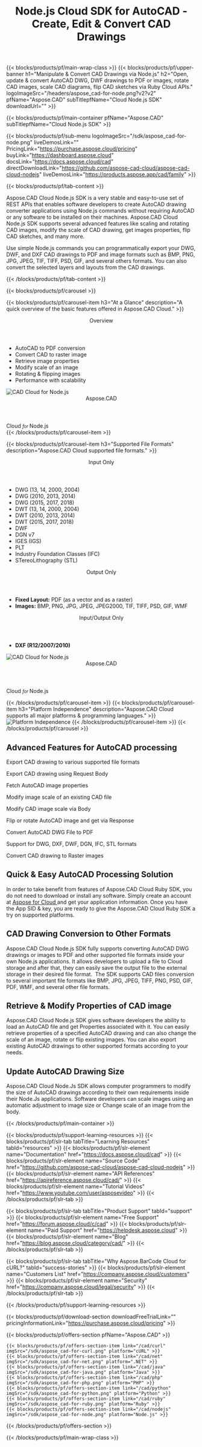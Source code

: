 ﻿---
title: Node.js Cloud SDK for AutoCAD - Create, Edit & Convert CAD Drawings
description: Node.js Cloud SDK to Read & Convert AutoCAD DWG, DWF to PDF or images. Rotate CAD images, scale CAD diagrams, flip CAD sketches 
weight: 60
url: /nodejs
---

{{< blocks/products/pf/main-wrap-class >}}
{{< blocks/products/pf/upper-banner h1="Manipulate & Convert CAD Drawings via Node.js" h2="Open, update & convert AutoCAD DWG, DWF drawings to PDF or images, rotate CAD images, scale CAD diagrams, flip CAD sketches via Ruby Cloud APIs." logoImageSrc="/headers/aspose_cad-for-node.png?v2?v2" pfName="Aspose.CAD" subTitlepfName="Cloud Node.js SDK" downloadUrl="" >}}

{{< blocks/products/pf/main-container pfName="Aspose.CAD" subTitlepfName="Cloud Node.js SDK" >}}

{{< blocks/products/pf/sub-menu logoImageSrc="/sdk/aspose_cad-for-node.png" liveDemosLink="" PricingLink="https://purchase.aspose.cloud/pricing" buyLink="https://dashboard.aspose.cloud" docsLink="https://docs.aspose.cloud/cad" directDownloadLink="https://github.com/aspose-cad-cloud/aspose-cad-cloud-nodejs" liveDemosLink="https://products.aspose.app/cad/family" >}}

{{< blocks/products/pf/tab-content >}}
<p>Aspose.CAD Cloud Node.js SDK is a very stable and easy-to-use set of REST APIs that enables software developers to create AutoCAD drawing converter applications using Node.js commands without requiring AutoCAD or any software to be installed on their machines. Aspose.CAD Cloud Node.js SDK supports several advanced features like scaling and rotating CAD images, modify the scale of CAD drawing, get images properties, flip CAD sketches, and many more.</p>
<p>Use simple Node.js commands you can programmatically export your DWG, DWF, and DXF CAD drawings to PDF and image formats such as BMP, PNG, JPG, JPEG, TIF, TIFF, PSD, GIF, and several others formats. You can also convert the selected layers and layouts from the CAD drawings.</p>
{{< /blocks/products/pf/tab-content >}}

<!--Diagrams Start-->
{{< blocks/products/pf/carousel >}}

{{< blocks/products/pf/carousel-item h3="At a Glance" description="A quick overview of the basic features offered in Aspose.CAD Cloud." >}}
<div class="diagram1 d1-cloud">
<div class="d1-row">
<div class="d1-col d1-left">
<p> </p>
</div>
<div class="d1-col d1-right"><header><i class="fa fa-cogs"> </i>Overview</header>
<ul>
<li>AutoCAD to PDF conversion</li>
<li>Convert CAD to raster image</li>
<li>Retrieve image properties</li>
<li>Modify scale of an image</li>
<li>Rotating &amp; flipping images</li>
<li>Performance with scalability</li>
</ul>
</div>
<!--/left--> <!--/right--></div>
<!--/row-->
<div class="d1-logo"><img src="/sdk/aspose_cad-for-node.png" alt="CAD Cloud for Node.js" /><header>Aspose.CAD</header><footer>Cloud <small> <em> for </em> </small>Node.js</footer></div>
<!--/logo--></div>
<!--/diagram1 -->
{{< /blocks/products/pf/carousel-item >}}

{{< blocks/products/pf/carousel-item h3="Supported File Formats" description="Aspose.CAD Cloud supported file formats." >}}
<div class="diagram1 d2  d1-cloud">
<div class="d1-row">
<div class="d1-col d1-left"><header><i class="fa fa-long-arrow-down"> </i> Input Only</header>
<ul>
<li>DWG (13, 14, 2000, 2004)</li>
<li>DWG (2010, 2013, 2014)</li>
<li>DWG (2015, 2017, 2018)</li>
<li>DWT (13, 14, 2000, 2004)</li>
<li>DWT (2010, 2013, 2014)</li>
<li>DWT (2015, 2017, 2018)</li>
<li>DWF</li>
<li>DGN v7</li>
<li>IGES (IGS)</li>
<li>PLT</li>
<li>Industry Foundation Classes (IFC)</li>
<li>STereoLithography (STL)</li>
</ul>
</div>
<!--/left--> <!--/Right-->
<div class="d1-col d1-right"><header><i class="fa fa-mail-forward "> </i>Output Only</header>
<ul>
<li><b>Fixed Layout:</b> PDF (as a vector and as a raster)</li>
<li><b>Images:</b> BMP, PNG, JPG, JPEG, JPEG2000, TIF, TIFF, PSD, GIF, WMF</li>
</ul>
<header><i class="fa fa-mail-forward "> </i>Input/Output Only</header>
<ul>
<li><b>DXF (R12/2007/2010)</b></li>
</ul>
</div>
<!--/right--></div>
<!--/row-->
<div class="d1-logo"><img src="/sdk/aspose_cad-for-node.png" alt="CAD Cloud for Node.js" /><header>Aspose.CAD</header><footer>Cloud <small> <em> for </em> </small>Node.js</footer></div>
<!--/logo--></div>
<!--/diagram2-->

{{< /blocks/products/pf/carousel-item >}}
{{< blocks/products/pf/carousel-item h3="Platform Independence" description="Aspose.CAD Cloud supports all major platforms & programming languages." >}}
<img title="Platform Independence" src="/supported-platform-min.png" alt="Platform Independence" />
{{< /blocks/products/pf/carousel-item >}}
{{< /blocks/products/pf/carousel >}}
<!--Diagrams End-->

<!--Feature-section Start-->
<div class="container-fluid features-section bg-gray singleproduct">
 <a class="anchor" id="features" name="features">
 </a>
 <div class="row">
  <div class="container">
   <h2 class="pr-ft">
    Advanced Features for AutoCAD processing
   </h2>
   <p>
   </p>
   <div class="col-lg-4">
    <em class="fa fa-files-o ico-blue fa-2x col-lg-2">
    </em>
    <p class="col-lg-10">
     Export CAD drawing to various supported file formats
    </p>
   </div>
   <div class="col-lg-4">
    <em class="fa fa-object-group ico-blue fa-2x col-lg-2">
    </em>
    <p class="col-lg-10">
     Export CAD drawing using Request Body
    </p>
   </div>
   <div class="col-lg-4">
    <em class="fa fa-object-ungroup ico-blue fa-2x col-lg-2">
    </em>
    <p class="col-lg-10">
     Fetch AutoCAD image properties
    </p>
   </div>
   <div class="col-lg-4">
    <em class="fa fa-list ico-blue fa-2x col-lg-2">
    </em>
    <p class="col-lg-10">
     Modify image scale of an existing CAD file
    </p>
   </div>
   <div class="col-lg-4">
    <em class="fa fa-cogs ico-blue fa-2x col-lg-2">
    </em>
    <p class="col-lg-10">
     Modify CAD image scale via Body
    </p>
   </div>
   <div class="col-lg-4">
    <em class="fa fa-repeat ico-blue fa-2x col-lg-2">
    </em>
    <p class="col-lg-10">
     Flip or rotate AutoCAD image and get via Response
    </p>
   </div>
   <div class="col-lg-4">
    <em class="fa fa-clone ico-blue fa-2x col-lg-2">
    </em>
    <p class="col-lg-10">
     Convert AutoCAD DWG File to PDF
    </p>
   </div>
   <div class="col-lg-4">
    <em class="fa fa-table ico-blue fa-2x col-lg-2">
    </em>
    <p class="col-lg-10">
     Support for DWG, DXF, DWF, DGN, IFC, STL formats
    </p>
   </div>
   <div class="col-lg-4">
    <em class="fa fa-map ico-blue fa-2x col-lg-2">
    </em>
    <p class="col-lg-10">
     Convert CAD drawing to Raster images
    </p>
   </div>
   <div class="col-lg-12">
    <h2 class="h2title">
     Quick &amp; Easy AutoCAD Processing Solution
    </h2>
    <p>
     In order to take benefit from features of Aspose.CAD Cloud Ruby SDK, you do not need to download or install any software. Simply create an account at
     <a href="https://dashboard.aspose.cloud/#/apps">
      Aspose for Cloud
     </a>
     and get your application information. Once you have the App SID &amp; key, you are ready to give the Aspose.CAD Cloud Ruby SDK a try on supported platforms.
    </p>
   </div>
   <div class="col-lg-12">
    <h2 class="h2title">
     CAD Drawing Conversion to Other Formats
    </h2>
    <p>
     Aspose.CAD Cloud Node.js SDK fully supports converting AutoCAD DWG drawings or images to PDF and other supported file formats inside your own Node.js applications. It allows developers to upload a file to Cloud storage and after that, they can easily save the output file to the external storage in their desired file format.  The SDK supports CAD files conversion to several important file formats like BMP, JPG, JPEG, TIFF, PNG, PSD, GIF, PDF, WMF, and several other file formats.
    </p>
    <h2 class="h2title">
     Retrieve &amp; Modify Properties of CAD image
    </h2>
    <p>
     Aspose.CAD Cloud Node.js SDK gives software developers the ability to load an AutoCAD file and get Properties associated with it. You can easily retrieve properties of a specified AutoCAD drawing and can also change the scale of an image, rotate or flip existing images. You can also export existing AutoCAD drawings to other supported formats according to your needs.
    </p>
   </div>
   <div class="col-lg-12">
    <h2 class="h2title">
     Update AutoCAD Drawing Size
    </h2>
    <p>
     Aspose.CAD Cloud Node.Js SDK allows computer programmers to modify the size of AutoCAD drawings according to their own requirements inside their Node.Js applications. Software developers can scale images using an automatic adjustment to image size or Change scale of an image from the body.
    </p>
   </div>
  </div>
 </div>
</div>
<!--Feature-section End-->

{{< /blocks/products/pf/main-container >}}

{{< blocks/products/pf/support-learning-resources >}}
{{< blocks/products/pf/slr-tab tabTitle="Learning Resources" tabId="resources" >}}
{{< blocks/products/pf/slr-element name="Documentation" href="https://docs.aspose.cloud/cad" >}}
{{< blocks/products/pf/slr-element name="Source Code" href="https://github.com/aspose-cad-cloud/aspose-cad-cloud-nodejs" >}}
{{< blocks/products/pf/slr-element name="API References" href="https://apireference.aspose.cloud/cad/" >}}
{{< blocks/products/pf/slr-element name="Tutorial Videos" href="https://www.youtube.com/user/asposevideo" >}}
{{< /blocks/products/pf/slr-tab >}}

{{< blocks/products/pf/slr-tab tabTitle="Product Support" tabId="support" >}}
{{< blocks/products/pf/slr-element name="Free Support" href="https://forum.aspose.cloud/c/cad" >}}
{{< blocks/products/pf/slr-element name="Paid Support" href="https://helpdesk.aspose.cloud" >}}
{{< blocks/products/pf/slr-element name="Blog" href="https://blog.aspose.cloud/category/cad/" >}}
{{< /blocks/products/pf/slr-tab >}}

{{< blocks/products/pf/slr-tab tabTitle="Why Aspose.BarCode Cloud for cURL?" tabId="success-stories" >}}
{{< blocks/products/pf/slr-element name="Customers List" href="https://company.aspose.cloud/customers" >}}
{{< blocks/products/pf/slr-element name="Security" href="https://company.aspose.cloud/legal/security" >}}
{{< /blocks/products/pf/slr-tab >}}

{{< /blocks/products/pf/support-learning-resources >}}

{{< blocks/products/pf/download-section downloadFreeTrialLink="" pricingInformationLink="https://purchase.aspose.cloud/pricing" >}}

{{< blocks/products/pf/offers-section pfName="Aspose.CAD" >}}

    {{< blocks/products/pf/offers-section-item link="/cad/curl" imgSrc="/sdk/aspose_cad-for-curl.png" platform="cURL" >}}
    {{< blocks/products/pf/offers-section-item link="/cad/net" imgSrc="/sdk/aspose_cad-for-net.png" platform=".NET" >}}
	{{< blocks/products/pf/offers-section-item link="/cad/java" imgSrc="/sdk/aspose_cad-for-java.png" platform="Java" >}}
    {{< blocks/products/pf/offers-section-item link="/cad/php" imgSrc="/sdk/aspose_cad-for-php.png" platform="PHP" >}}
	{{< blocks/products/pf/offers-section-item link="/cad/python" imgSrc="/sdk/aspose_cad-for-python.png" platform="Python" >}}
	{{< blocks/products/pf/offers-section-item link="/cad/ruby" imgSrc="/sdk/aspose_cad-for-ruby.png" platform="Ruby" >}}
	{{< blocks/products/pf/offers-section-item link="/cad/nodejs" imgSrc="/sdk/aspose_cad-for-node.png" platform="Node.js" >}}
	

{{< /blocks/products/pf/offers-section >}}

{{< /blocks/products/pf/main-wrap-class >}}
